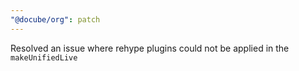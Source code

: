 ```yaml
---
"@docube/org": patch
---
```


Resolved an issue where rehype plugins could not be applied in the `makeUnifiedLive`
